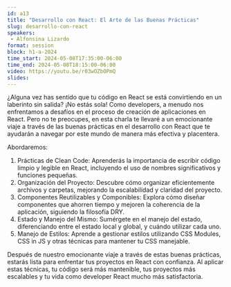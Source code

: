 ```yaml
---
id: a13
title: "Desarrollo con React: El Arte de las Buenas Prácticas"
slug: desarrollo-con-react
speakers:
 - Alfonsina Lizardo
format: session
block: h1-a-2024
time_start: 2024-05-08T17:35:00-06:00
time_end: 2024-05-08T18:15:00-06:00
video: https://youtu.be/r03wOZbOPmQ
slides:
---
```


¿Alguna vez has sentido que tu código en React se está convirtiendo en un laberinto sin salida? ¡No estás sola! Como developers, a menudo nos enfrentamos a desafíos en el proceso de creación de aplicaciones en React. Pero no te preocupes, en esta charla te llevaré a un emocionante viaje a través de las buenas prácticas en el desarrollo con React que te ayudarán a navegar por este mundo de manera más efectiva y placentera.

Abordaremos:

1. Prácticas de Clean Code: Aprenderás la importancia de escribir código limpio y legible en React, incluyendo el uso de nombres significativos y funciones pequeñas.
2. Organización del Proyecto: Descubre cómo organizar eficientemente archivos y carpetas, mejorando la escalabilidad y claridad del proyecto.
3. Componentes Reutilizables y Componibles: Explora cómo diseñar componentes que ahorren tiempo y mejoren la coherencia de la aplicación, siguiendo la filosofía DRY.
4. Estado y Manejo del Mismo: Sumérgete en el manejo del estado, diferenciando entre el estado local y global, y cuándo utilizar cada uno.
5. Manejo de Estilos: Aprende a gestionar estilos utilizando CSS Modules, CSS in JS y otras técnicas para mantener tu CSS manejable.

Después de nuestro emocionante viaje a través de estas buenas prácticas, estarás lista para enfrentar tus proyectos en React con confianza. Al aplicar estas técnicas, tu código será más mantenible, tus proyectos más escalables y tu vida como developer React mucho más satisfactoria.